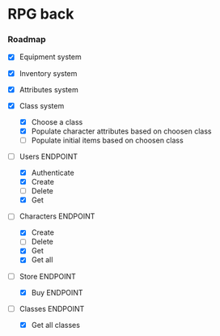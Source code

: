 # RPG back

### Roadmap

- [x] Equipment system
- [x] Inventory system
- [x] Attributes system
- [x] Class system

  - [x] Choose a class
  - [x] Populate character attributes based on choosen class
  - [ ] Populate initial items based on choosen class

- [ ] Users ENDPOINT

  - [x] Authenticate
  - [x] Create
  - [ ] Delete
  - [x] Get

- [ ] Characters ENDPOINT

  - [x] Create
  - [ ] Delete
  - [x] Get
  - [x] Get all

- [ ] Store ENDPOINT

  - [x] Buy ENDPOINT

- [ ] Classes ENDPOINT
  - [x] Get all classes
